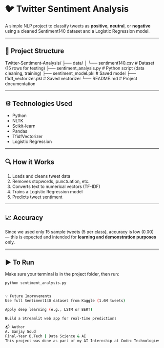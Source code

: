 # 🐦 Twitter Sentiment Analysis

A simple NLP project to classify tweets as **positive**, **neutral**, or **negative** using a cleaned Sentiment140 dataset and a Logistic Regression model.

---

## 📂 Project Structure

Twitter-Sentiment-Analysis/
├── data/
│ └── sentiment140.csv # Dataset (15 rows for testing)
├── sentiment_analysis.py # Python script (data cleaning, training)
├── sentiment_model.pkl # Saved model
├── tfidf_vectorizer.pkl # Saved vectorizer
└── README.md # Project documentation



---

## ⚙️ Technologies Used

- Python
- NLTK
- Scikit-learn
- Pandas
- TfidfVectorizer
- Logistic Regression

---

## 🔍 How it Works

1. Loads and cleans tweet data
2. Removes stopwords, punctuation, etc.
3. Converts text to numerical vectors (TF-IDF)
4. Trains a Logistic Regression model
5. Predicts tweet sentiment

---

## 📈 Accuracy

Since we used only 15 sample tweets (5 per class), accuracy is low (0.00) — this is expected and intended for **learning and demonstration purposes** only.

---

## ▶️ To Run

Make sure your terminal is in the project folder, then run:

```bash
python sentiment_analysis.py


💡 Future Improvements
Use full Sentiment140 dataset from Kaggle (1.6M tweets)

Apply deep learning (e.g., LSTM or BERT)

Build a Streamlit web app for real-time predictions

📬 Author
A. Sanjay Goud
Final-Year B.Tech | Data Science & AI
This project was done as part of my AI Internship at Codec Technologies
